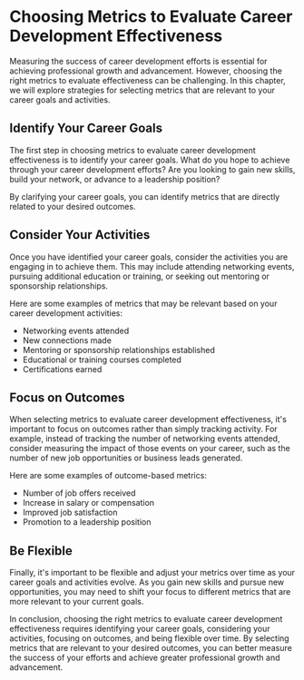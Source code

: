 Choosing Metrics to Evaluate Career Development Effectiveness
==================================================================================================================

Measuring the success of career development efforts is essential for achieving professional growth and advancement. However, choosing the right metrics to evaluate effectiveness can be challenging. In this chapter, we will explore strategies for selecting metrics that are relevant to your career goals and activities.

Identify Your Career Goals
--------------------------

The first step in choosing metrics to evaluate career development effectiveness is to identify your career goals. What do you hope to achieve through your career development efforts? Are you looking to gain new skills, build your network, or advance to a leadership position?

By clarifying your career goals, you can identify metrics that are directly related to your desired outcomes.

Consider Your Activities
------------------------

Once you have identified your career goals, consider the activities you are engaging in to achieve them. This may include attending networking events, pursuing additional education or training, or seeking out mentoring or sponsorship relationships.

Here are some examples of metrics that may be relevant based on your career development activities:

* Networking events attended
* New connections made
* Mentoring or sponsorship relationships established
* Educational or training courses completed
* Certifications earned

Focus on Outcomes
-----------------

When selecting metrics to evaluate career development effectiveness, it's important to focus on outcomes rather than simply tracking activity. For example, instead of tracking the number of networking events attended, consider measuring the impact of those events on your career, such as the number of new job opportunities or business leads generated.

Here are some examples of outcome-based metrics:

* Number of job offers received
* Increase in salary or compensation
* Improved job satisfaction
* Promotion to a leadership position

Be Flexible
-----------

Finally, it's important to be flexible and adjust your metrics over time as your career goals and activities evolve. As you gain new skills and pursue new opportunities, you may need to shift your focus to different metrics that are more relevant to your current goals.

In conclusion, choosing the right metrics to evaluate career development effectiveness requires identifying your career goals, considering your activities, focusing on outcomes, and being flexible over time. By selecting metrics that are relevant to your desired outcomes, you can better measure the success of your efforts and achieve greater professional growth and advancement.
